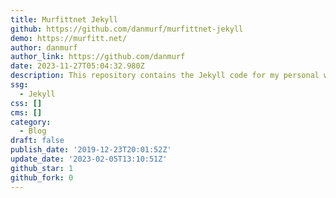 ```yaml
---
title: Murfittnet Jekyll
github: https://github.com/danmurf/murfittnet-jekyll
demo: https://murfitt.net/
author: danmurf
author_link: https://github.com/danmurf
date: 2023-11-27T05:04:32.980Z
description: This repository contains the Jekyll code for my personal website
ssg:
  - Jekyll
css: []
cms: []
category:
  - Blog
draft: false
publish_date: '2019-12-23T20:01:52Z'
update_date: '2023-02-05T13:10:51Z'
github_star: 1
github_fork: 0
---
```


